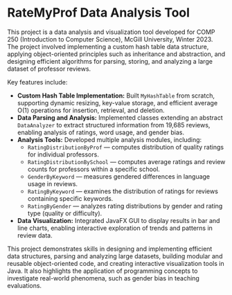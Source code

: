 # RateMyProf Data Analysis Tool

This project is a data analysis and visualization tool developed for COMP 250 (Introduction to Computer Science), McGill University, Winter 2023. The project involved implementing a custom hash table data structure, applying object-oriented principles such as inheritance and abstraction, and designing efficient algorithms for parsing, storing, and analyzing a large dataset of professor reviews.

Key features include:

- **Custom Hash Table Implementation:** Built `MyHashTable` from scratch, supporting dynamic resizing, key-value storage, and efficient average O(1) operations for insertion, retrieval, and deletion.
- **Data Parsing and Analysis:** Implemented classes extending an abstract `DataAnalyzer` to extract structured information from 19,685 reviews, enabling analysis of ratings, word usage, and gender bias.
- **Analysis Tools:** Developed multiple analysis modules, including:
  - `RatingDistributionByProf` — computes distribution of quality ratings for individual professors.
  - `RatingDistributionBySchool` — computes average ratings and review counts for professors within a specific school.
  - `GenderByKeyword` — measures gendered differences in language usage in reviews.
  - `RatingByKeyword` — examines the distribution of ratings for reviews containing specific keywords.
  - `RatingByGender` — analyzes rating distributions by gender and rating type (quality or difficulty).
- **Data Visualization:** Integrated JavaFX GUI to display results in bar and line charts, enabling interactive exploration of trends and patterns in review data.

This project demonstrates skills in designing and implementing efficient data structures, parsing and analyzing large datasets, building modular and reusable object-oriented code, and creating interactive visualization tools in Java. It also highlights the application of programming concepts to investigate real-world phenomena, such as gender bias in teaching evaluations.
